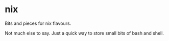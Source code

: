# nix
Bits and pieces for nix flavours.

Not much else to say. Just a quick way to store small bits of bash and shell.
